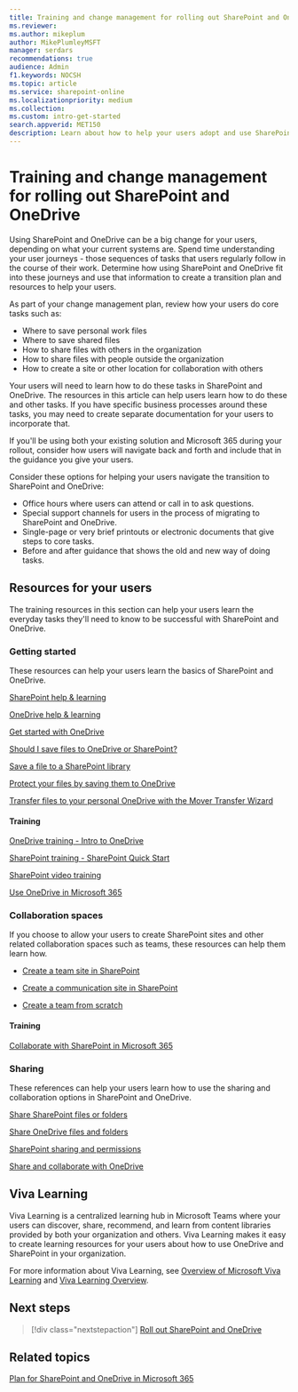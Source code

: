 ```yaml
---
title: Training and change management for rolling out SharePoint and OneDrive
ms.reviewer: 
ms.author: mikeplum
author: MikePlumleyMSFT
manager: serdars
recommendations: true
audience: Admin
f1.keywords: NOCSH
ms.topic: article
ms.service: sharepoint-online
ms.localizationpriority: medium
ms.collection:  
ms.custom: intro-get-started
search.appverid: MET150
description: Learn about how to help your users adopt and use SharePoint and OneDrive.
---
```


# Training and change management for rolling out SharePoint and OneDrive

Using SharePoint and OneDrive can be a big change for your users, depending on what your current systems are. Spend time understanding your user journeys - those sequences of tasks that users regularly follow in the course of their work. Determine how using SharePoint and OneDrive fit into these journeys and use that information to create a transition plan and resources to help your users.

As part of your change management plan, review how your users do core tasks such as:

- Where to save personal work files
- Where to save shared files
- How to share files with others in the organization
- How to share files with people outside the organization
- How to create a site or other location for collaboration with others

Your users will need to learn how to do these tasks in SharePoint and OneDrive. The resources in this article can help users learn how to do these and other tasks. If you have specific business processes around these tasks, you may need to create separate documentation for your users to incorporate that.

If you'll be using both your existing solution and Microsoft 365 during your rollout, consider how users will navigate back and forth and include that in the guidance you give your users.

Consider these options for helping your users navigate the transition to SharePoint and OneDrive:

- Office hours where users can attend or call in to ask questions.
- Special support channels for users in the process of migrating to SharePoint and OneDrive.
- Single-page or very brief printouts or electronic documents that give steps to core tasks.
- Before and after guidance that shows the old and new way of doing tasks.

## Resources for your users

The training resources in this section can help your users learn the everyday tasks they'll need to know to be successful with SharePoint and OneDrive.

### Getting started

These resources can help your users learn the basics of SharePoint and OneDrive.

[SharePoint help & learning](https://support.microsoft.com/sharepoint)

[OneDrive help & learning](https://support.microsoft.com/onedrive)

[Get started with OneDrive](https://support.microsoft.com/office/c7f31921-e2e5-4b00-959a-cc9ad6297de7)

[Should I save files to OneDrive or SharePoint?](https://support.microsoft.com/office/d18d21a0-1f9f-4f6c-ac45-d52afa0a4a2e)

[Save a file to a SharePoint library](https://support.microsoft.com/topic/32204d9f-55ea-4232-a32b-aa7e046afcdd)

[Protect your files by saving them to OneDrive](https://support.office.com/article/d61a7930-a6fb-4b95-b28a-6552e77c3057)

[Transfer files to your personal OneDrive with the Mover Transfer Wizard](https://support.microsoft.com/office/7dbda93c-71e6-483f-8914-ad445554cd31)

#### Training

[OneDrive training - Intro to OneDrive](https://support.microsoft.com/office/a1397e56-61ec-4ed2-9dac-727bf8ac3357)

[SharePoint training - SharePoint Quick Start](https://support.microsoft.com/office/324a89ec-e77b-4475-b64a-13a0c14c45ec)

[SharePoint video training](https://support.microsoft.com/office/cb8ef501-84db-4427-ac77-ec2009fb8e23)

[Use OneDrive in Microsoft 365](/training/paths/m365-onedrive-collaboration/)

### Collaboration spaces

If you choose to allow your users to create SharePoint sites and other related collaboration spaces such as teams, these resources can help them learn how.

- [Create a team site in SharePoint](https://support.microsoft.com/office/ef10c1e7-15f3-42a3-98aa-b5972711777d)

- [Create a communication site in SharePoint](https://support.microsoft.com/office/7fb44b20-a72f-4d2c-9173-fc8f59ba50eb)

- [Create a team from scratch](https://support.microsoft.com/office/174adf5f-846b-4780-b765-de1a0a737e2b)

#### Training

[Collaborate with SharePoint in Microsoft 365](/training/paths/m365-teams-sharepoint/)

### Sharing

These references can help your users learn how to use the sharing and collaboration options in SharePoint and OneDrive.

[Share SharePoint files or folders](https://support.microsoft.com/office/1fe37332-0f9a-4719-970e-d2578da4941c)

[Share OneDrive files and folders](https://support.microsoft.com/office/9fcc2f7d-de0c-4cec-93b0-a82024800c07)

[SharePoint sharing and permissions](https://support.microsoft.com/office/ac85fbf1-2431-49bf-8690-f1a2b98af65f)

[Share and collaborate with OneDrive](https://support.microsoft.com/office/51e669f6-4602-4492-8648-13ffa09ff24f)

## Viva Learning

Viva Learning is a centralized learning hub in Microsoft Teams where your users can discover, share, recommend, and learn from content libraries provided by both your organization and others. Viva Learning makes it easy to create learning resources for your users about how to use OneDrive and SharePoint in your organization.

For more information about Viva Learning, see [Overview of Microsoft Viva Learning](/viva/learning/overview-viva-learning) and [Viva Learning Overview](https://support.microsoft.com/office/01bfed12-c327-41e0-a68f-7fa527dcc98a).

## Next steps

> [!div class="nextstepaction"]
> [Roll out SharePoint and OneDrive](roll-out-sharepoint-onedrive.md)

## Related topics

[Plan for SharePoint and OneDrive in Microsoft 365](plan-for-sharepoint-onedrive.md)
